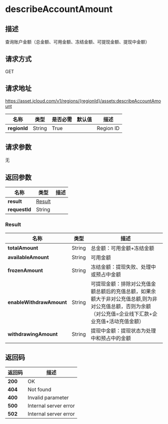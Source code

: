 # describeAccountAmount


## 描述
查询账户金额（总金额、可用金额、冻结金额、可提现金额、提现中金额）

## 请求方式
GET

## 请求地址
https://asset.jcloud.com/v1/regions/{regionId}/assets:describeAccountAmount

|名称|类型|是否必需|默认值|描述|
|---|---|---|---|---|
|**regionId**|String|True| |Region ID|

## 请求参数
无


## 返回参数
|名称|类型|描述|
|---|---|---|
|**result**|[Result](#result)| |
|**requestId**|String| |

### <div id="Result">Result</div>
|名称|类型|描述|
|---|---|---|
|**totalAmount**|String|总金额：可用金额+冻结金额|
|**availableAmount**|String|可用金额|
|**frozenAmount**|String|冻结金额：提现失败、处理中或预占中金额|
|**enableWithdrawAmount**|String|可提现金额：排除对公充值金额总额后的充值总额，如果余额大于非对公充值总额,则为非对公充值总额，否则为余额（对公充值=企业线下汇款+企业充值+活动充值金额）|
|**withdrawingAmount**|String|提现中金额：提现状态为处理中和预占中的金额|

## 返回码
|返回码|描述|
|---|---|
|**200**|OK|
|**404**|Not found|
|**400**|Invalid parameter|
|**500**|Internal server error|
|**502**|Internal server error|
